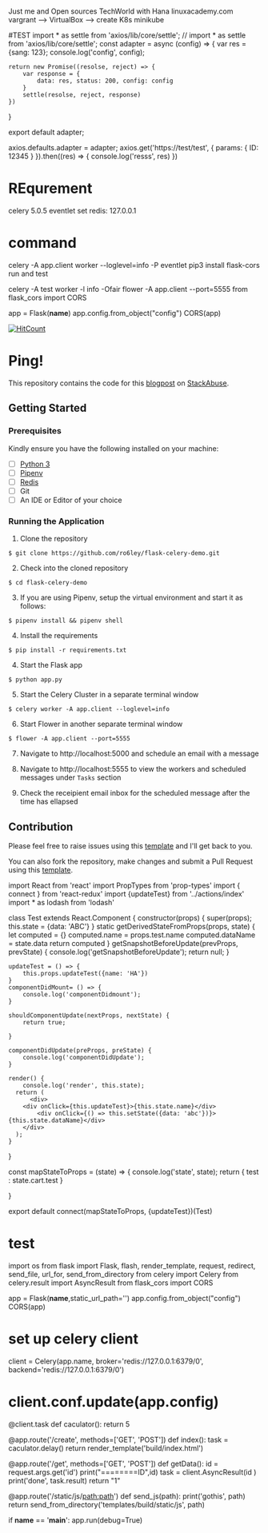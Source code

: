 #
Just me and Open sources
TechWorld with Hana
linuxacademy.com
vargrant --> VirtualBox --> create K8s
minikube



#TEST
import * as settle from 'axios/lib/core/settle';
// import * as settle from 'axios/lib/core/settle';
const adapter = async (config) => {
    var res = {sang: 123};
    console.log('config', config);

    return new Promise((resolse, reject) => {
        var response = {
            data: res, status: 200, config: config
        }
        settle(resolse, reject, response)
    })
}

export default adapter;

axios.defaults.adapter = adapter;
        axios.get('https://test/test', {
            params: {
              ID: 12345
            }
          }).then((res) => {
              console.log('resss', res)
          })


# REqurement
celery 5.0.5 
eventlet
set redis: 127.0.0.1


# command
celery -A app.client worker --loglevel=info -P eventlet
pip3 install flask-cors
run and test

celery -A test worker -l info -Ofair
flower -A app.client --port=5555
from flask_cors import CORS

app = Flask(__name__)
app.config.from_object("config")
CORS(app)



[![HitCount](http://hits.dwyl.io/ro6ley/flask-celery-demo.svg)](http://hits.dwyl.io/ro6ley/flask-celery-demo)

# Ping! 

This repository contains the code for this [blogpost](https://stackabuse.com/asynchronous-tasks-using-flask-redis-and-celery/) on [StackAbuse](https://stackabuse.com/).

## Getting Started

### Prerequisites

Kindly ensure you have the following installed on your machine:

- [ ] [Python 3](https://realpython.com/installing-python/)
- [ ] [Pipenv](https://pipenv.readthedocs.io/en/latest/#install-pipenv-today)
- [ ] [Redis](http://redis.io/)
- [ ] Git
- [ ] An IDE or Editor of your choice

### Running the Application

1. Clone the repository
```
$ git clone https://github.com/ro6ley/flask-celery-demo.git
```

2. Check into the cloned repository
```
$ cd flask-celery-demo
```

3. If you are using Pipenv, setup the virtual environment and start it as follows:
```
$ pipenv install && pipenv shell
```

4. Install the requirements
```
$ pip install -r requirements.txt
```

4. Start the Flask app
```
$ python app.py
```

5. Start the Celery Cluster in a separate terminal window
```
$ celery worker -A app.client --loglevel=info
```

6. Start Flower in another separate terminal window
```
$ flower -A app.client --port=5555
```

7. Navigate to http://localhost:5000 and schedule an email with a message

8. Navigate to http://localhost:5555 to view the workers and scheduled messages under `Tasks` section

9. Check the receipient email inbox for the scheduled message after the time has ellapsed


## Contribution

Please feel free to raise issues using this [template](./.github/ISSUE_TEMPLATE.md) and I'll get back to you.

You can also fork the repository, make changes and submit a Pull Request using this [template](./.github/PULL_REQUEST_TEMPLATE.md).


import React from 'react'
import PropTypes from 'prop-types'
import { connect } from 'react-redux'
import {updateTest} from '../actions/index'
import * as lodash from 'lodash'

class Test extends React.Component {
    constructor(props) {
      super(props);
      this.state = {data: 'ABC'}
    }
    static getDerivedStateFromProps(props, state) {
        let computed = {}
        computed.name = props.test.name
        computed.dataName = state.data
        return computed
    }
    getSnapshotBeforeUpdate(prevProps, prevState) {
        console.log('getSnapshotBeforeUpdate');
        return null;
    }

    updateTest = () => {
        this.props.updateTest({name: 'HA'})
    }
    componentDidMount= () => {
        console.log('componentDidmount');
    }

    shouldComponentUpdate(nextProps, nextState) {
        return true;
        
    }

    componentDidUpdate(preProps, preState) {
        console.log('componentDidUpdate');
    }
  
    render() {
        console.log('render', this.state);
      return (
          <div>
        <div onClick={this.updateTest}>{this.state.name}</div>
            <div onClick={() => this.setState({data: 'abc'})}>{this.state.dataName}</div>
        </div>
      );
    }
}

const mapStateToProps = (state)  => {
    console.log('state', state);
    return {
        test : state.cart.test
    }

}

export default connect(mapStateToProps, {updateTest})(Test)


# test
import os
from flask import Flask, flash, render_template, request, redirect, send_file, url_for, send_from_directory
from celery import Celery
from celery.result import AsyncResult
from flask_cors import CORS

app = Flask(__name__,static_url_path='')
app.config.from_object("config")
CORS(app)


# set up celery client
client = Celery(app.name, broker='redis://127.0.0.1:6379/0', backend='redis://127.0.0.1:6379/0')
# client.conf.update(app.config)

@client.task
def caculator():
    return 5


@app.route('/create', methods=['GET', 'POST'])
def index():
    task = caculator.delay()
    return render_template('build/index.html')

@app.route('/get', methods=['GET', 'POST'])
def getData():
    id = request.args.get('id')
    print("========ID",id)
    task = client.AsyncResult(id )
    print('done', task.result)
    return "1"

@app.route('/static/js/<path:path>')
def send_js(path):
    print('gothis', path)
    return send_from_directory('templates/build/static/js', path)




if __name__ == '__main__':
    app.run(debug=True)

